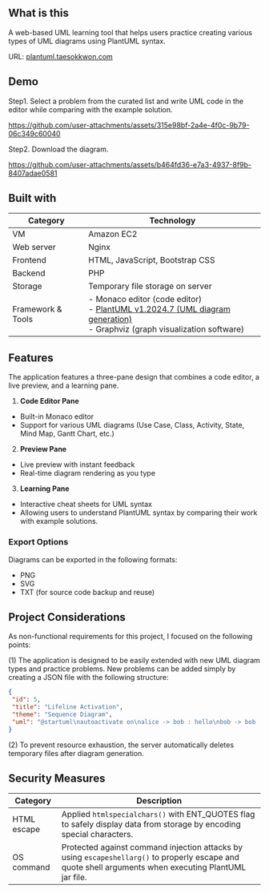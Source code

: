 ## What is this

A web-based UML learning tool that helps users practice creating various types of UML diagrams using PlantUML syntax.   

URL: [plantuml.taesokkwon.com](https://plantuml.taesokkwon.com)

## Demo

Step1. Select a problem from the curated list and write UML code in the editor while comparing with the example solution.

https://github.com/user-attachments/assets/315e98bf-2a4e-4f0c-9b79-06c349c60040

Step2. Download the diagram.

https://github.com/user-attachments/assets/b464fd36-e7a3-4937-8f9b-8407adae0581

## Built with

| **Category**      | **Technology**                                                                                                                                               |
|-------------------|--------------------------------------------------------------------------------------------------------------------------------------------------------------|
| VM                | Amazon EC2                                                                                                                                                   |
| Web server        | Nginx                                                                                                                                                        |
| Frontend          | HTML, JavaScript, Bootstrap CSS                                                                                                                              |
| Backend           | PHP                                                                                                                                                          |
| Storage           | Temporary file storage on server                                                                                                                             |
| Framework & Tools | - Monaco editor (code editor)<br>- [PlantUML v1.2024.7 (UML diagram generation)](https://plantuml.com/download)<br>- Graphviz (graph visualization software) |

## Features

The application features a three-pane design that combines a code editor, a live preview, and a learning pane.

1. **Code Editor Pane**
- Built-in Monaco editor
- Support for various UML diagrams (Use Case, Class, Activity, State, Mind Map, Gantt Chart, etc.)

2. **Preview Pane**
- Live preview with instant feedback
- Real-time diagram rendering as you type

3. **Learning Pane**
- Interactive cheat sheets for UML syntax
- Allowing users to understand PlantUML syntax by comparing their work with example solutions.

### Export Options

Diagrams can be exported in the following formats:
- PNG
- SVG
- TXT (for source code backup and reuse)

## Project Considerations

As non-functional requirements for this project, I focused on the following points:

(1) The application is designed to be easily extended with new UML diagram types and practice problems. New problems can be added simply by creating a JSON file with the following structure:

```json
{
 "id": 5,
 "title": "Lifeline Activation",
 "theme": "Sequence Diagram",
 "uml": "@startuml\nautoactivate on\nalice -> bob : hello\nbob -> bob : self call\nbill -> bob #005500 : hello from thread 2\nbob -> george ** : create\nreturn done in thread 2\nreturn rc\nbob -> george !! : delete\nreturn success\n@enduml"
}
```

(2) To prevent resource exhaustion, the server automatically deletes temporary files after diagram generation.

## Security Measures


| **Category** | **Description**                                                                                                                                        |
|--------------|--------------------------------------------------------------------------------------------------------------------------------------------------------|
| HTML escape  | Applied `htmlspecialchars()` with ENT_QUOTES flag to safely display data from storage by encoding special characters.                                  |
| OS command   | Protected against command injection attacks by using `escapeshellarg()` to properly escape and quote shell arguments when executing PlantUML jar file. |

